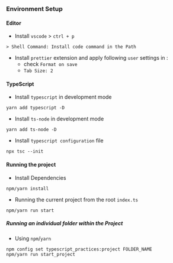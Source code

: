 ### Environment Setup
#### Editor
- Install `vscode` > `ctrl + p`
```
> Shell Command: Install code command in the Path
```
- Install `prettier` extension and apply following `user` settings in :
  - check `Format on save`
  - `Tab Size: 2`

#### TypeScript
- Install `typescript` in development mode
```npm
yarn add typescript -D
```
- Install `ts-node` in development mode
```npm
yarn add ts-node -D
```
- Install `typescript configuration` file
```npm
npx tsc --init
```
#### Running the project
- Install Dependencies
```
npm/yarn install
```
- Running the current project from the root `index.ts`
```
npm/yarn run start
```
##### Running an individual folder within the Project
- Using `npm`/`yarn`
```
npm config set typescript_practices:project FOLDER_NAME
npm/yarn run start_project
```
